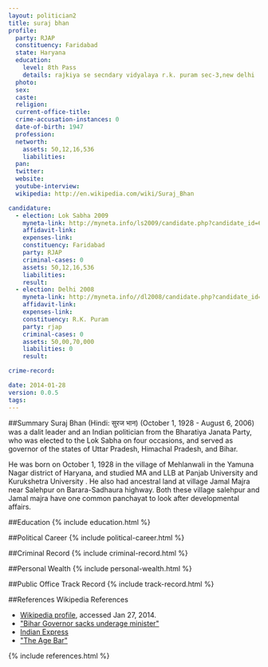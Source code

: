 ```yaml
---
layout: politician2
title: suraj bhan
profile: 
  party: RJAP
  constituency: Faridabad
  state: Haryana
  education: 
    level: 8th Pass
    details: rajkiya se secndary vidyalaya r.k. puram sec-3,new delhi
  photo: 
  sex: 
  caste: 
  religion: 
  current-office-title: 
  crime-accusation-instances: 0
  date-of-birth: 1947
  profession: 
  networth: 
    assets: 50,12,16,536
    liabilities: 
  pan: 
  twitter: 
  website: 
  youtube-interview: 
  wikipedia: http://en.wikipedia.com/wiki/Suraj_Bhan

candidature: 
  - election: Lok Sabha 2009
    myneta-link: http://myneta.info/ls2009/candidate.php?candidate_id=6747
    affidavit-link: 
    expenses-link: 
    constituency: Faridabad 
    party: RJAP
    criminal-cases: 0
    assets: 50,12,16,536
    liabilities: 
    result:  
  - election: Delhi 2008
    myneta-link: http://myneta.info//dl2008/candidate.php?candidate_id=251
    affidavit-link: 
    expenses-link: 
    constituency: R.K. Puram 
    party: rjap
    criminal-cases: 0
    assets: 50,00,70,000
    liabilities: 0
    result:  

crime-record: 

date: 2014-01-28
version: 0.0.5
tags: 
---
```

##Summary
Suraj Bhan (Hindi: सुरज भान) (October 1, 1928 - August 6, 2006) was a dalit leader and an Indian politician from the Bharatiya Janata Party, who was elected to the Lok Sabha on four occasions, and served as governor of the states of Uttar Pradesh, Himachal Pradesh, and Bihar.

He was born on October 1, 1928 in the village of Mehlanwali in the Yamuna Nagar district of Haryana, and studied MA and LLB at Panjab University and Kurukshetra University . He also had ancestral land at village Jamal Majra near Salehpur on Barara-Sadhaura highway. Both these village salehpur and Jamal majra have one common panchayat to look after developmental affairs.


##Education
{% include education.html %}


##Political Career
{% include political-career.html %}


##Criminal Record
{% include criminal-record.html %}


##Personal Wealth
{% include personal-wealth.html %}


##Public Office Track Record
{% include track-record.html %}


##References
Wikipedia References
- [Wikipedia profile]({{page.profile.wikipedia}}), accessed Jan 27, 2014.
- ["Bihar Governor sacks underage minister"][wiki1]
- [Indian Express][wiki2]
- ["The Age Bar"][wiki3]

[wiki1]: http://www.indianexpress.com/res/web/pIe/ie/daily/19991117/ipo17051.html
[wiki2]: /wiki/Indian_Express
[wiki3]: http://www.india-today.com/itoday/19991129/states2.html


{% include references.html %}